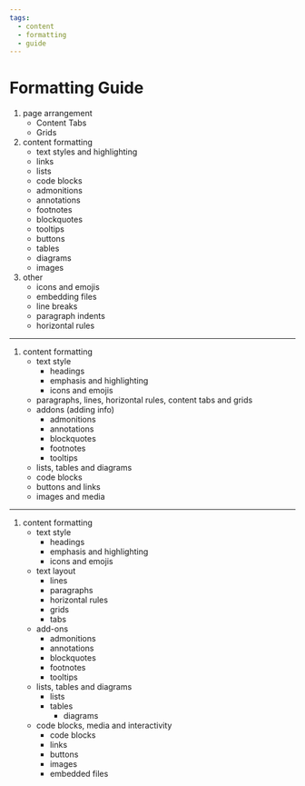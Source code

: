 ```yaml
---
tags:
  - content
  - formatting
  - guide
---
```


# Formatting Guide

1.  page arrangement
    - Content Tabs
    - Grids
2.  content formatting
    - text styles and highlighting
    - links
    - lists
    - code blocks
    - admonitions
    - annotations
    - footnotes
    - blockquotes
    - tooltips
    - buttons
    - tables
    - diagrams
    - images
3.  other
    - icons and emojis
    - embedding files
    - line breaks
    - paragraph indents
    - horizontal rules

---

1.  content formatting
    - text style
      - headings
      - emphasis and highlighting
      - icons and emojis
    - paragraphs, lines, horizontal rules, content tabs and grids
    - addons (adding info)
      - admonitions
      - annotations
      - blockquotes
      - footnotes
      - tooltips
    - lists, tables and diagrams
    - code blocks
    - buttons and links
    - images and media

---

1.  content formatting
    - text style
      - headings
      - emphasis and highlighting
      - icons and emojis
    - text layout
      - lines
      - paragraphs
      - horizontal rules
      - grids
      - tabs
    - add-ons
      - admonitions
      - annotations
      - blockquotes
      - footnotes
      - tooltips
    - lists, tables and diagrams
      - lists
      - tables
        - diagrams
    - code blocks, media and interactivity
      - code blocks
      - links
      - buttons
      - images
      - embedded files
